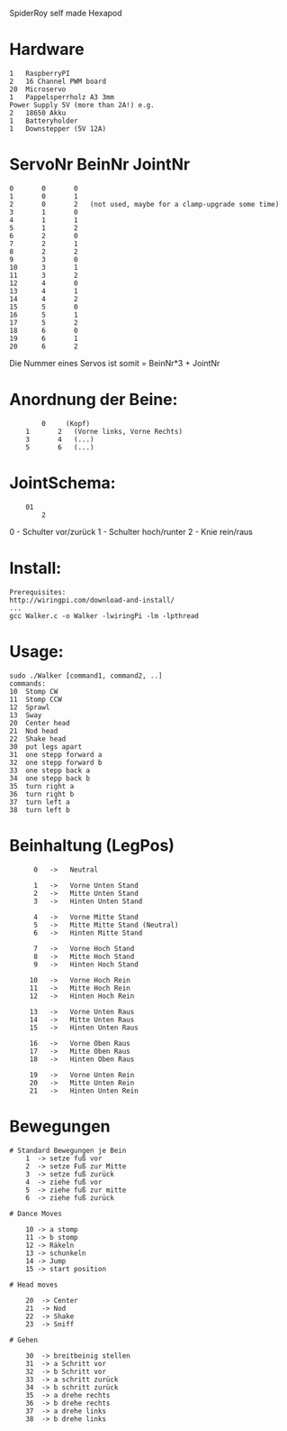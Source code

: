 SpiderRoy
self made Hexapod
#	Hardware
	1	RaspberryPI
	2	16 Channel PWM board
	20 	Microservo
	1	Pappelsperrholz A3 3mm
	Power Supply 5V (more than 2A!) e.g. 
	2 	18650 Akku
	1	Batteryholder 
	1	Downstepper (5V 12A)

#	ServoNr		BeinNr		JointNr

	0		0		0
	1		0		1
	2		0		2	(not used, maybe for a clamp-upgrade some time)
	3		1		0
	4		1		1
	5		1		2
	6		2		0
	7		2		1
	8		2		2
	9		3		0
	10		3		1
	11		3		2
	12		4		0
	13		4		1
	14		4		2
	15		5		0
	16		5		1
	17		5		2
	18		6		0
	19		6		1
	20		6		2
	
Die	Nummer eines Servos ist somit = BeinNr*3 + JointNr
	
#	Anordnung der Beine:
	
			0     (Kopf)
		1		2   (Vorne links, Vorne Rechts)
		3		4   (...)
		5		6   (...)
		
#	JointSchema:
		01      
			2
  0 - Schulter  vor/zurück
  1 - Schulter  hoch/runter
  2 - Knie      rein/raus

# Install:

	Prerequisites:
	http://wiringpi.com/download-and-install/
	...
	gcc Walker.c -o Walker -lwiringPi -lm -lpthread
	
# Usage:
	
	sudo ./Walker [command1, command2, ..]
	commands:
	10	Stomp CW
	11	Stomp CCW
	12	Sprawl
	13	Sway
	20	Center head
	21	Nod head
	22	Shake head
	30	put legs apart
	31	one stepp forward a
	32	one stepp forward b
	33	one stepp back a
	34	one stepp back b
	35	turn right a
	36	turn right b
	37	turn left a
	38	turn left b

# Beinhaltung (LegPos)
		  0   ->   Neutral
		  
		  1   ->   Vorne Unten Stand 
		  2   ->   Mitte Unten Stand 
		  3   ->   Hinten Unten Stand 
		  
		  4   ->   Vorne Mitte Stand 
		  5   ->   Mitte Mitte Stand (Neutral)
		  6   ->   Hinten Mitte Stand 
		  
		  7   ->   Vorne Hoch Stand 
		  8   ->   Mitte Hoch Stand 
		  9   ->   Hinten Hoch Stand 
		 
		 10   ->   Vorne Hoch Rein 
		 11   ->   Mitte Hoch Rein 
		 12   ->   Hinten Hoch Rein 
		 
		 13   ->   Vorne Unten Raus 
		 14   ->   Mitte Unten Raus 
		 15   ->   Hinten Unten Raus 
		 
		 16   ->   Vorne Oben Raus 
		 17   ->   Mitte Oben Raus 
		 18   ->   Hinten Oben Raus 
		 
		 19   ->   Vorne Unten Rein 
		 20   ->   Mitte Unten Rein  
		 21   ->   Hinten Unten Rein  
		 
# Bewegungen
	# Standard Bewegungen je Bein
		1  -> setze fuß vor
		2  -> setze Fuß zur Mitte
		3  -> setze fuß zurück
		4  -> ziehe fuß vor
		5  -> ziehe fuß zur mitte
		6  -> ziehe fuß zurück
		
	# Dance Moves
	
		10 -> a stomp
		11 -> b stomp
		12 -> Räkeln
		13 -> schunkeln
		14 -> Jump
		15 -> start position

	# Head moves
	
		20  -> Center
		21  -> Nod 
		22  -> Shake 
		23  -> Sniff 
	
	# Gehen
	
		30  -> breitbeinig stellen
		31  -> a Schritt vor
		32  -> b Schritt vor
		33  -> a schritt zurück
		34  -> b schritt zurück
		35	-> a drehe rechts
		36	-> b drehe rechts
		37  -> a drehe links
		38  -> b drehe links
		 
